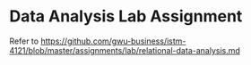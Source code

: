 # Data Analysis Lab Assignment

Refer to https://github.com/gwu-business/istm-4121/blob/master/assignments/lab/relational-data-analysis.md

